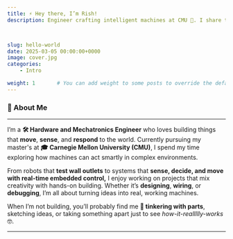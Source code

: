 ```yaml
---
title: ⚡ Hey there, I’m Rish!
description: Engineer crafting intelligent machines at CMU 🤖. I share the robots I build, the challenges I face, and the ideas I explore. Let’s build cool stuff together 🌟



slug: hello-world
date: 2025-03-05 00:00:00+0000
image: cover.jpg
categories:
    - Intro

weight: 1       # You can add weight to some posts to override the default sorting (date descending)
---
```




### 👋 About Me

---

I’m a **🛠️ Hardware and Mechatronics Engineer** who loves building things that **move**, **sense**, and **respond** to the world. Currently pursuing my master's at **🎓 Carnegie Mellon University (CMU)**, I spend my time exploring how machines can act smartly in complex environments.

From robots that **test wall outlets** to systems that **sense, decide, and move with real-time embedded control,** I enjoy working on projects that mix creativity with hands-on building. Whether it’s **designing**, **wiring**, or **debugging**, I’m all about turning ideas into real, working machines.

When I’m not building, you’ll probably find me **🔧 tinkering with parts**, sketching ideas, or taking something apart just to see *how-it-reallllly-works* 🤓.

---
